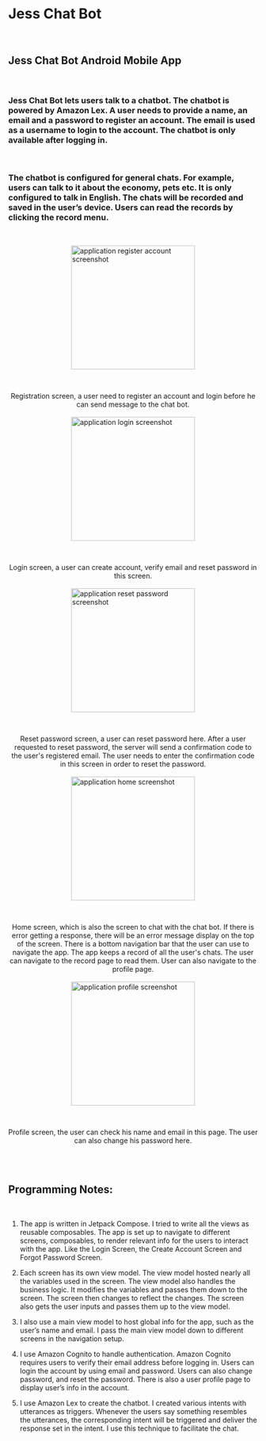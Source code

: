 # Jess Chat Bot

&nbsp;

## Jess Chat Bot Android Mobile App

&nbsp;
&nbsp;

### Jess Chat Bot lets users talk to a chatbot.  The chatbot is powered by Amazon Lex.  A user needs to provide a name, an email and a password to register an account.  The email is used as a username to login to the account.  The chatbot is only available after logging in.

&nbsp;

### The chatbot is configured for general chats.  For example, users can talk to it about the economy, pets etc.  It is only configured to talk in English.  The chats will be recorded and saved in the user’s device.  Users can read the records by clicking the record menu.

&nbsp;
&nbsp;

<img src=".\images\chat_01.png" alt="application register account screenshot" style="width:250px; margin-left: auto; margin-right: auto; display: block;" />

&nbsp;
<center> Registration screen, a user need to register an account and login before he can send message to the chat bot. </center>
&nbsp;

<img src=".\images\chat_02.png" alt="application login screenshot" style="width:250px; margin-left: auto; margin-right: auto; display: block;" />

&nbsp;
<center> Login screen, a user can create account, verify email and reset password in this screen.</center>
&nbsp;

<img src=".\images\chat_03.png" alt="application reset password screenshot" style="width:250px; margin-left: auto; margin-right: auto; display: block;" />

&nbsp;
<center> Reset password screen, a user can reset password here.  After a user requested to reset password, the server will send a confirmation code to the user's registered email.  The user needs to enter the confirmation code in this screen in order to reset the password.</center>
&nbsp;

<img src=".\images\chat_04.png" alt="application home screenshot" style="width:250px; margin-left: auto; margin-right: auto; display: block;" />

&nbsp;
<center> Home screen, which is also the screen to chat with the chat bot.  If there is error getting a response, there will be an error message display on the top of the screen.  There is a bottom navigation bar that the user can use to navigate the app.  The app keeps a record of all the user's chats.  The user can navigate to the record page to read them.  User can also navigate to the profile page.</center>
&nbsp;

<img src=".\images\chat_05.jpg" alt="application profile screenshot" style="width:250px; margin-left: auto; margin-right: auto; display: block;" />

&nbsp;
<center> Profile screen, the user can check his name and email in this page.  The user can also change his password here.</center>
&nbsp;

&nbsp;

## Programming Notes: 

&nbsp;

1. The app is written in Jetpack Compose.  I tried to write all the views as reusable composables.  The app is set up to navigate to different screens, composables, to render relevant info for the users to interact with the app.  Like the Login Screen, the Create Account Screen and Forgot Password Screen.

2. Each screen has its own view model.  The view model hosted nearly all the variables used in the screen.  The view model also handles the business logic.  It modifies the variables and passes them down to the screen.  The screen then changes to reflect the changes.  The screen also gets the user inputs and passes them up to the view model.

3. I also use a main view model to host global info for the app, such as the user’s name and email.  I pass the main view model down to different screens in the navigation setup.

4. I use Amazon Cognito to handle authentication.  Amazon Cognito requires users to verify their email address before logging in.  Users can login the account by using email and password.  Users can also change password, and reset the password.  There is also a user profile page to display user’s info in the account. 

5. I use Amazon Lex to create the chatbot.  I created various intents with utterances as triggers.  Whenever the users say something resembles the utterances, the corresponding intent will be triggered and deliver the response set in the intent.  I use this technique to facilitate the chat.



